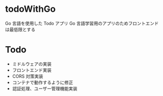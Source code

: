 # todoWithGo

Go 言語を使用した Todo アプリ
Go 言語学習用のアプリのためフロントエンドは最低限とする

# Todo

- ミドルウェアの実装
- フロントエンド実装
- CORS 対策実装
- コンテナで動作するように修正
- 認証処理、ユーザー管理機能実装
